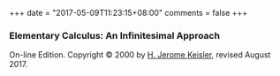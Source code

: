 +++
date = "2017-05-09T11:23:15+08:00"
comments = false
+++

### Elementary Calculus: An Infinitesimal Approach

On-line Edition. Copyright © 2000 by [H. Jerome Keisler](https://www.math.wisc.edu/~keisler/), revised August 2017.
